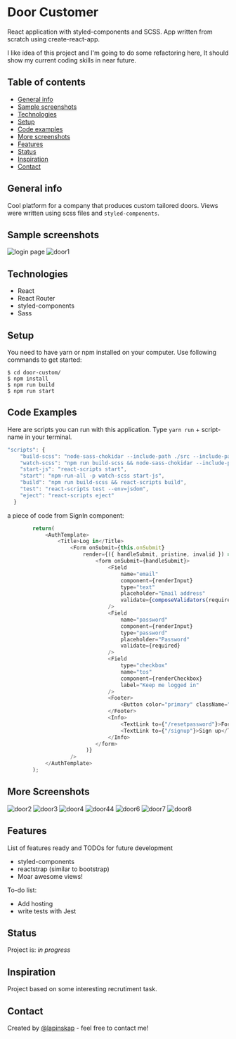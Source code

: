 # Door Customer
React application with styled-components and SCSS. App written from scratch using create-react-app.


I like idea of this project and I'm going to do some refactoring here, It should show my current coding skills in near future. 


## Table of contents
* [General info](#general-info)
* [Sample screenshots](#sample-screenshots)
* [Technologies](#technologies)
* [Setup](#setup)
* [Code examples](#code-examples)
* [More screenshots](#more-screenshots)
* [Features](#features)
* [Status](#status)
* [Inspiration](#inspiration)
* [Contact](#contact)

## General info

Cool platform for a company that produces custom tailored doors. 
Views were written using scss files and `styled-components`. 


## Sample screenshots
![login page](https://github.com/lapinskap/door-customer/blob/master/img/loginpage.jpg)
![door1](https://github.com/lapinskap/door-customer/blob/master/screens/door1.jpg)


## Technologies
* React
* React Router
* styled-components
* Sass

## Setup

You need to have yarn or npm installed on your computer. Use following commands to get started:

```
$ cd door-custom/
$ npm install
$ npm run build
$ npm run start
```

## Code Examples

Here are scripts you can run with this application. Type `yarn run` + script-name in your terminal. 

```javascript
"scripts": {
    "build-scss": "node-sass-chokidar --include-path ./src --include-path ./node_modules src/ -o src/",
    "watch-scss": "npm run build-scss && node-sass-chokidar --include-path ./src --include-path ./node_modules src/ -o src/ --watch --recursive",
    "start-js": "react-scripts start",
    "start": "npm-run-all -p watch-scss start-js",
    "build": "npm run build-scss && react-scripts build",
    "test": "react-scripts test --env=jsdom",
    "eject": "react-scripts eject"
  }
```
a piece of code from SignIn component:

```javascript
        return(
            <AuthTemplate>
                <Title>Log in</Title>
                    <Form onSubmit={this.onSubmit}
                        render={({ handleSubmit, pristine, invalid }) => (
                            <form onSubmit={handleSubmit}>
                                <Field
                                    name="email"
                                    component={renderInput}
                                    type="text"
                                    placeholder="Email address"
                                    validate={composeValidators(required, email)}
                                />
                                <Field
                                    name="password"
                                    component={renderInput}
                                    type="password"
                                    placeholder="Password"
                                    validate={required}
                                />
                                <Field
                                    type="checkbox"
                                    name="tos"
                                    component={renderCheckbox}
                                    label="Keep me logged in"
                                />
                                <Footer>
                                    <Button color="primary" className="primary" onClick={this.toggle}>Login</Button>
                                </Footer>
                                <Info>
                                    <TextLink to={"/resetpassword"}>Forgot password?</TextLink>
                                    <TextLink to={"/signup"}>Sign up</TextLink>
                                </Info>
                            </form>
                         )}
                    />
            </AuthTemplate>
        );
```

## More Screenshots
![door2](https://github.com/lapinskap/door-customer/blob/master/screens/door2.jpg)
![door3](https://github.com/lapinskap/door-customer/blob/master/screens/door3.jpg)
![door4](https://github.com/lapinskap/door-customer/blob/master/screens/door4.jpg)
![door44](https://github.com/lapinskap/door-customer/blob/master/screens/door44.jpg)
![door6](https://github.com/lapinskap/door-customer/blob/master/screens/door6.jpg)
![door7](https://github.com/lapinskap/door-customer/blob/master/screens/door7.jpg)
![door8](https://github.com/lapinskap/door-customer/blob/master/screens/door8.jpg)

## Features
List of features ready and TODOs for future development
* styled-components 
* reactstrap (similar to bootstrap)
* Moar awesome views!

To-do list:
* Add hosting
* write tests with Jest

## Status
Project is: _in  progress_



## Inspiration
Project based on some interesting recrutiment task. 

## Contact
Created by [@lapinskap](https://www.linkedin.com/in/lapinskap/) - feel free to contact me!
